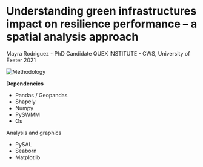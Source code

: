 
# Understanding green infrastructures impact on resilience performance – a spatial analysis approach
Mayra Rodriguez - PhD Candidate
QUEX INSTITUTE - CWS, University of Exeter
2021


![Methodology](https://user-images.githubusercontent.com/48441144/116571765-486c8680-a903-11eb-9cfe-8ffe9a7c2755.png)



<b>Dependencies</b>

- Pandas / Geopandas
- Shapely
- Numpy
- PySWMM
- Os

Analysis and graphics
- PySAL
- Seaborn
- Matplotlib



